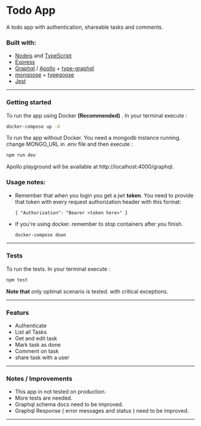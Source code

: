 # Todo App
A todo app with authentication, shareable tasks and comments.


### Built with:
 - [Nodejs](https://nodejs.org/) and [TypeScript](https://www.typescriptlang.org/)
 - [Express](https://expressjs.com/)
 - [Graphql](https://graphql.org/) / [Apollo](https://www.apollographql.com/) + [type-graphql](https://typegraphql.com/)
 - [mongoose](https://mongoosejs.com/) + [typegoose](https://github.com/typegoose/typegoose)
 - [Jest](https://jestjs.io/)

---
### Getting started

To run the app using Docker **(Recommended)** . In your terminal execute :
```sh
docker-compose up -d
```

To run the app without Docker. You need a mongodb instance running.
change MONGO_URL in .env file
and then execute :
```sh
npm run dev
```
Apollo playground will be available at http://localhost:4000/graphql.

### **Usage notes:**
- Remember that when you login you get a jwt **token**. You need to provide that token with every request authorization header with this format:
	```
	{ "Authorization": "Bearer <token here>" }
	```

- If you're using docker. remember to stop containers after you finish.
	```sh
	docker-compose down
	```

---
### Tests

To run the tests. In your terminal execute :
```sh
npm test
```
**Note that** only optimat scenario is tested. with critical exceptions.

---
### Featurs

- Authenticate
- List all Tasks
- Get and edit task
- Mark task as done
- Comment on task
- share task with a user

---
### **Notes / Improvements**
- This app in not tested on production.
- More tests are needed.
- Graphql schema docs need to be improved.
- Graphql Response ( error messages and status ) need to be improved.

---
